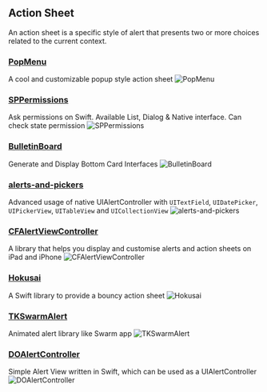 ## Action Sheet

An action sheet is a specific style of alert that presents two or more choices related to the current context.
### [PopMenu](https://github.com/CaliCastle/PopMenu)
A cool and customizable popup style action sheet
![PopMenu](https://raw.githubusercontent.com/CaliCastle/PopMenu/master/.assets/Demo_Showcase.gif)
### [SPPermissions](https://github.com/ivanvorobei/SPPermissions)
Ask permissions on Swift. Available List, Dialog & Native interface. Can check state permission
![SPPermissions](https://raw.githubusercontent.com/ivanvorobei/SPPermissions/main/Assets/Readme/latest-preview.jpg)
### [BulletinBoard](https://github.com/alexaubry/BulletinBoard)
Generate and Display Bottom Card Interfaces
![BulletinBoard](https://raw.githubusercontent.com/alexaubry/BulletinBoard/master/.assets/demo_screenshots.png)
### [alerts-and-pickers](https://github.com/dillidon/alerts-and-pickers)
Advanced usage of native UIAlertController with `UITextField`, `UIDatePicker`, `UIPickerView`, `UITableView` and `UICollectionView`
![alerts-and-pickers](https://raw.githubusercontent.com/dillidon/alerts-and-pickers/new/Assets/gifs/actionSheet-.gif)
### [CFAlertViewController](https://github.com/Codigami/CFAlertViewController)
 A library that helps you display and customise alerts and action sheets on iPad and iPhone
![CFAlertViewController](https://raw.githubusercontent.com/Codigami/CFAlertViewController/master/Images/Demo_1.gif)
### [Hokusai](https://github.com/ytakzk/Hokusai)
A Swift library to provide a bouncy action sheet
![Hokusai](https://raw.githubusercontent.com/wiki/ytakzk/Hokusai/images/demo.gif)
### [TKSwarmAlert](https://github.com/entotsu/TKSwarmAlert)
Animated alert library like Swarm app
![TKSwarmAlert](https://raw.githubusercontent.com/entotsu/TKSwarmAlert/master/ScreenShots/minidemo.gif)
### [DOAlertController](https://github.com/okmr-d/DOAlertController)
Simple Alert View written in Swift, which can be used as a UIAlertController
![DOAlertController](https://raw.githubusercontent.com/okmr-d/okmr-d.github.io/master/img/DOAlertController/ActionSheet.gif)
